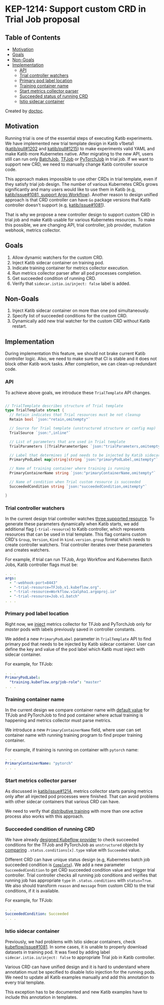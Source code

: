 # KEP-1214: Support custom CRD in Trial Job proposal

<!-- START doctoc generated TOC please keep comment here to allow auto update -->
<!-- DON'T EDIT THIS SECTION, INSTEAD RE-RUN doctoc TO UPDATE -->

## Table of Contents

- [Motivation](#motivation)
- [Goals](#goals)
- [Non-Goals](#non-goals)
- [Implementation](#implementation)
  - [API](#api)
  - [Trial controller watchers](#trial-controller-watchers)
  - [Primary pod label location](#primary-pod-label-location)
  - [Training container name](#training-container-name)
  - [Start metrics collector parser](#start-metrics-collector-parser)
  - [Succeeded status of running CRD](#succeeded-status-of-running-crd)
  - [Istio sidecar container](#istio-sidecar-container)

<!-- END doctoc generated TOC please keep comment here to allow auto update -->

Created by [doctoc](https://github.com/thlorenz/doctoc).

## Motivation

Running trial is one of the essential steps of executing Katib experiments.
We have implemented new trial template design in Katib v1beta1 ([katib/pull#1202](https://github.com/kubeflow/katib/pull/1202)
and [katib/pull#1215](https://github.com/kubeflow/katib/pull/1215)) to make
experiments valid YAML and make Katib more Kubernetes native.
After migrating to the new API, users still can run only [BatchJob](https://kubernetes.io/docs/concepts/workloads/controllers/job/),
[TFJob](https://github.com/kubeflow/tf-operator) or [PyTorchJob](https://github.com/kubeflow/pytorch-operator) in trial job.
If we want to support new CRD, we need to manually change Katib controller source code.

This approach makes impossible to use other CRDs in trial template, even if they satisfy trial job design.
The number of various Kubernetes CRDs grows significantly and many users would like to use them in Katib
(e.g, [katib/issue#1081, support Argo Workflow](https://github.com/kubeflow/katib/issues/1081)).
Another reason to design unified approach is that CRD controller can have `Go` package versions
that Katib controller doesn't support (e.g, [katib/issue#1081](https://github.com/kubeflow/katib/issues/1081#issuecomment-635338276)).

That is why we propose a new controller design to support custom CRD in trial job and make Katib usable for various Kubernetes resources.
To make this possible, we are changing API, trial controller, job provider, mutation webhook, metrics collector.

## Goals

1. Allow dynamic watchers for the custom CRD.
2. Inject Katib sidecar container on training pod.
3. Indicate training container for metrics collector execution.
4. Run metrics collector parser after all pod processes completion.
5. Get succeeded condition of running CRD.
6. Verify that `sidecar.istio.io/inject: false` label is added.

## Non-Goals

1. Inject Katib sidecar container on more than one pod simultaneously.
2. Specify list of succeeded conditions for the custom CRD.
3. Dynamically add new trial watcher for the custom CRD without Katib restart.

## Implementation

During implementation this feature, we should not brake current Katib controller logic.
Also, we need to make sure that CI is stable and it does not block other Katib work tasks.
After completion, we can clean-up redundant code.

### API

To achieve above goals, we introduce these `TrialTemplate` API changes.

```go

// TrialTemplate describes structure of Trial template
type TrialTemplate struct {
  // Retain indicates that Trial resources must be not cleanup
  Retain bool `json:"retain,omitempty"`

  // Source for Trial template (unstructured structure or config map)
  TrialSource `json:",inline"`

  // List of parameters that are used in Trial template
  TrialParameters []TrialParameterSpec `json:"trialParameters,omitempty"`

  // Label that determines if pod needs to be injected by Katib sidecar container
  PrimaryPodLabel map[string]string `json:"primaryPodLabel,omitempty"`

  // Name of training container where training is running
  PrimaryContainerName string `json:"primaryContainerName,omitempty"`

  // Name of condition when Trial custom resource is succeeded
  SucceededCondition string `json:"succeededCondition,omitempty"`

}
```

### Trial controller watchers

In the current design trial controller watches
[three supported resource](https://github.com/kubeflow/katib/blob/master/pkg/controller.v1beta1/trial/trial_controller.go#L94-L125).
To generate these parameters dynamically when Katib starts, we add additional flag (`-trial-resource`)
to Katib controller, which represents resources that can be used in trial template.
This flag contains custom CRD's `Group`, `Version`, `Kind` in `kind.version.group` format which needs to create controller watchers.
Trial controller iterates over these parameters and creates watchers.

For example, if trial can run TFJob, Argo Workflow and Kubernetes Batch Jobs, Katib controller flags must be:

```yaml
. . .
args:
  - "-webhook-port=8443"
  - "-trial-resource=TFJob.v1.kubeflow.org".
  - "-trial-resource=Workflow.v1alpha1.argoproj.io"
  - "-trial-resource=Job.v1.batch"
. . .
```

### Primary pod label location

Right now, we [inject](https://github.com/kubeflow/katib/blob/master/pkg/webhook/v1beta1/pod/utils.go#L58-L72)
metrics collector for TFJob and PyTorchJob only for _master_ pods with labels previously saved in controller constants.

We added a new `PrimaryPodLabel` parameter in `TrialTemplate` API to find primary pod that needs to be injected by Katib sidecar container.
User can define the key and value of the pod label which Katib must inject with sidecar container.

For example, for TFJob:

```yaml
. . .
PrimaryPodLabel:
  "training.kubeflow.org/job-role": "master"
. . .
```

### Training container name

In the current design we compare container name with
[default value](https://github.com/kubeflow/katib/blob/master/pkg/job/v1beta1/kubeflow.go#L63-L78) for TFJob and PyTorchJob
to find pod container where actual training is happening and metrics collector must parse metrics.

We introduce a new `PrimaryContainerName` field, where user can set container name with running training program to find proper training container.

For example, if training is running on container with `pytorch` name:

```yaml
. . .
PrimaryContainerName: "pytorch"
. . .
```

### Start metrics collector parser

As discussed in [katib/issue#1214](https://github.com/kubeflow/katib/issues/1214#issuecomment-642168716),
metrics collector starts parsing metrics only after all injected pod processes were finished.
That can avoid problems with other sidecar containers that various CRD can have.

We need to verify that [distributive training](https://docs.fast.ai/distributed.html#launch-your-training)
with more than one active process also works with this approach.

### Succeeded condition of running CRD

We have already [designed Kubeflow provider](https://github.com/kubeflow/katib/blob/master/pkg/job/v1alpha3/kubeflow.go#L27-L60)
to check succeeded conditions for the TFJob and PyTorchJob as `unstructured` objects by
[comparing](https://github.com/kubeflow/katib/blob/master/pkg/controller.v1beta1/trial/trial_controller_util.go#L161)
`.status.conditions[x].type` value with `Succeeded` value.

Different CRD can have unique status design (e.g, Kubernetes batch job succeeded condition is
[`Complete`](https://github.com/kubernetes/api/blob/master/batch/v1/types.go#L167-L173)).
We add a new parameter `SucceededCondition` to get CRD succeeded condition value and trigger trial controller.
Trial controller checks all running job conditions and verifies that running job has appropriate `type`
in `.status.conditions` with `status=True`.
We also should transform `reason` and `message` from custom CRD to the trial conditions, if it is available.

For example, for TFJob:

```yaml
. . .
SucceededCondition: Succeeded
. . .
```

### Istio sidecar container

Previously, we had problems with Istio sidecar containers,
check [kubeflow/issue#1081](https://github.com/kubeflow/kubeflow/issues/4742).
In some cases, it is unable to properly download datasets in training pod.
It was fixed by adding label `sidecar.istio.io/inject: false` to appropriate Trial job in Katib controller.

Various CRD can have unified design and it is hard to understand where annotation must be specified
to disable Istio injection for the running pods.
We need to update all Katib examples manually and add this annotation to every trial template.

This exception has to be documented and new Katib examples have to include this annotation in templates.
